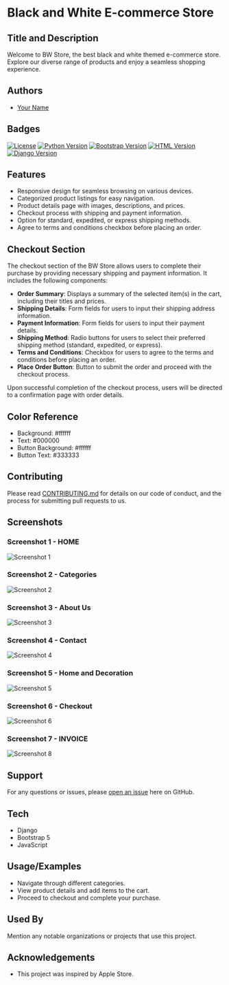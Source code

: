 # Black and White E-commerce Store

## Title and Description
Welcome to BW Store, the best black and white themed e-commerce store. Explore our diverse range of products and enjoy a seamless shopping experience.
## Authors
- [Your Name]([link-to-profile](https://github.com/MohammedKaif037))

## Badges
[![License](https://img.shields.io/badge/License-MIT-yellow.svg)](https://opensource.org/licenses/MIT)
[![Python Version](https://img.shields.io/badge/Python-3.8-blue)](https://www.python.org/downloads/release/python-380/)
[![Bootstrap Version](https://img.shields.io/badge/Bootstrap-5.3-purple)](https://getbootstrap.com/docs/5.3/getting-started/introduction/)
[![HTML Version](https://img.shields.io/badge/HTML-5-orange)](https://www.w3.org/TR/html52/)
[![Django Version](https://img.shields.io/badge/Django-3.2-green)](https://docs.djangoproject.com/en/3.2/)



## Features
- Responsive design for seamless browsing on various devices.
- Categorized product listings for easy navigation.
- Product details page with images, descriptions, and prices.
- Checkout process with shipping and payment information.
- Option for standard, expedited, or express shipping methods.
- Agree to terms and conditions checkbox before placing an order.

## Checkout Section
The checkout section of the BW Store allows users to complete their purchase by providing necessary shipping and payment information. It includes the following components:

- **Order Summary**: Displays a summary of the selected item(s) in the cart, including their titles and prices.
- **Shipping Details**: Form fields for users to input their shipping address information.
- **Payment Information**: Form fields for users to input their payment details.
- **Shipping Method**: Radio buttons for users to select their preferred shipping method (standard, expedited, or express).
- **Terms and Conditions**: Checkbox for users to agree to the terms and conditions before placing an order.
- **Place Order Button**: Button to submit the order and proceed with the checkout process.

Upon successful completion of the checkout process, users will be directed to a confirmation page with order details.

## Color Reference
- Background: #ffffff
- Text: #000000
- Button Background: #ffffff
- Button Text: #333333

## Contributing
Please read [CONTRIBUTING.md](https://github.com/MohammedKaif037/Ecommerce-Store/blob/main/CONTRIBUTING.md) for details on our code of conduct, and the process for submitting pull requests to us.

## Screenshots

### Screenshot 1 - HOME
![Screenshot 1](https://github.com/MohammedKaif037/Ecommerce-Store/blob/main/Screenshots/HOME.png)

### Screenshot 2 - Categories
![Screenshot 2](https://github.com/MohammedKaif037/Ecommerce-Store/blob/main/Screenshots/Categories.png)

### Screenshot 3 - About Us
![Screenshot 3](https://github.com/MohammedKaif037/Ecommerce-Store/blob/main/Screenshots/AboutUs.png)

### Screenshot 4 - Contact
![Screenshot 4](https://github.com/MohammedKaif037/Ecommerce-Store/blob/main/Screenshots/Contact.png)

### Screenshot 5 - Home and Decoration
![Screenshot 5](https://github.com/MohammedKaif037/Ecommerce-Store/blob/main/Screenshots/HomeandDecoration.png)

### Screenshot 6 - Checkout
![Screenshot 6](https://github.com/MohammedKaif037/Ecommerce-Store/blob/main/Screenshots/Checkout.png)

### Screenshot 7 - INVOICE
![Screenshot 8](https://github.com/MohammedKaif037/Ecommerce-Store/blob/main/Screenshots/invoice_page-0001.jpg)



## Support
For any questions or issues, please [open an issue](link-to-issue-tracker) here on GitHub.

## Tech
- Django
- Bootstrap 5
- JavaScript


## Usage/Examples
- Navigate through different categories.
- View product details and add items to the cart.
- Proceed to checkout and complete your purchase.

## Used By
Mention any notable organizations or projects that use this project.

## Acknowledgements
- This project was inspired by Apple Store.

